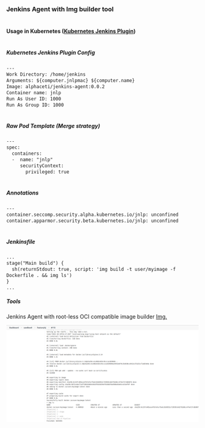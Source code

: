 ### Jenkins Agent with Img builder tool
# 
#### Usage in Kubernetes ([Kubernetes Jenkins Plugin](https://plugins.jenkins.io/kubernetes/))
# 
##### Kubernetes Jenkins Plugin Config
```
---
Work Directory: /home/jenkins
Arguments: ${computer.jnlpmac} ${computer.name} 
Image: alphaceti/jenkins-agent:0.0.2
Container name: jnlp
Run As User ID: 1000
Run As Group ID: 1000
```
# 
##### Raw Pod Template (Merge strategy)
```
---
spec:
  containers:
  -  name: "jnlp"
     securityContext:
       privileged: true
```
# 
##### Annotations
```
---
container.seccomp.security.alpha.kubernetes.io/jnlp: unconfined
container.apparmor.security.beta.kubernetes.io/jnlp: unconfined
```
#
##### Jenkinsfile
```
...
stage("Main build") {
  sh(returnStdout: true, script: 'img build -t user/myimage -f Dockerfile . && img ls')
}
...
```

##### Tools

Jenkins Agent with root-less OCI compatible image builder [Img.](https://github.com/genuinetools/img)

<a href="./img/Jenkins.png"><img src="./img/Jenkins.png" title="pylint"></a>

